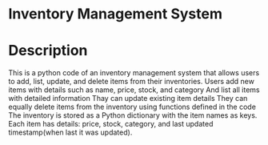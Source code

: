  # Inventory Management System
# Description

This is a python code of an inventory management system that allows users to add, list, update, and delete items from their inventories. 
Users add new items with details such as name, price, stock, and category
And list all items with detailed information
Thay can update existing item details
They can equally delete items from the inventory using functions defined in the code
The inventory is stored as a Python dictionary with the item names as keys.
Each item has details: price, stock, category, and last updated timestamp(when last it was updated).


